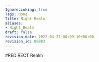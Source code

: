 ```yaml
---
IgnoreLinking: true
Tags: None
Title: Night Realm
aliases:
- Night_Realm
draft: false
revision_date: 2022-04-22 00:09:10+00:00
revision_id: 88883
---
```


#REDIRECT Realm